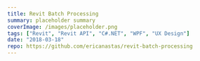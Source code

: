 ```yaml
---
title: Revit Batch Processing
summary: placeholder summary
coverImage: /images/placeholder.png
tags: ["Revit", "Revit API", "C#.NET", "WPF", "UX Design"]
date: "2018-03-18"
repo: https://github.com/ericanastas/revit-batch-processing
---
```

